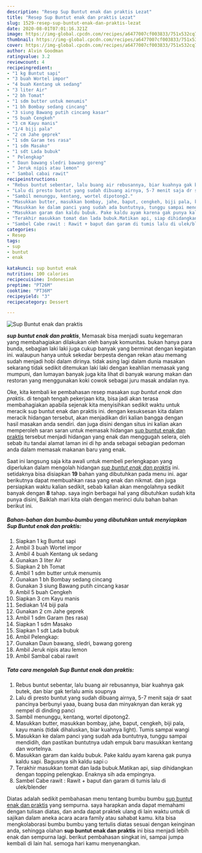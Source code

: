 ```yaml
---
description: "Resep Sup Buntut enak dan praktis Lezat"
title: "Resep Sup Buntut enak dan praktis Lezat"
slug: 1529-resep-sup-buntut-enak-dan-praktis-lezat
date: 2020-08-01T07:01:16.321Z
image: https://img-global.cpcdn.com/recipes/a6477007cf003833/751x532cq70/sup-buntut-enak-dan-praktis-foto-resep-utama.jpg
thumbnail: https://img-global.cpcdn.com/recipes/a6477007cf003833/751x532cq70/sup-buntut-enak-dan-praktis-foto-resep-utama.jpg
cover: https://img-global.cpcdn.com/recipes/a6477007cf003833/751x532cq70/sup-buntut-enak-dan-praktis-foto-resep-utama.jpg
author: Alvin Goodman
ratingvalue: 3.2
reviewcount: 4
recipeingredient:
- "1 kg Buntut sapi"
- "3 buah Wortel impor"
- "4 buah Kentang uk sedang"
- "3 liter Air"
- "2 bh Tomat"
- "1 sdm butter untuk menumis"
- "1 bh Bombay sedang cincang"
- "3 siung Bawang putih cincang kasar"
- "5 buah Cengkeh"
- "3 cm Kayu manis"
- "1/4 biji pala"
- "2 cm Jahe geprek"
- "1 sdm Garam tes rasa"
- "1 sdm Masako"
- "1 sdt Lada bubuk"
- " Pelengkap"
- " Daun bawang sledri bawang goreng"
- " Jeruk nipis atau lemon"
- " Sambal cabai rawit"
recipeinstructions:
- "Rebus buntut sebentar, lalu buang air rebusannya, biar kuahnya gak butek, dan biar gak terlalu amis soupnya"
- "Lalu di presto buntut yang sudah dibuang airnya, 5-7 menit saja dr saat pancinya berbunyi yaaa, buang busa dan minyaknyan dan kerak yg nempel di dinding panci"
- "Sambil menunggu, kentang, wortel dipotong2."
- "Masukkan butter, masukkan bombay, jahe, baput, cengkeh, biji pala, kayu manis (tidak dihaluskan, biar kuahnya light). Tumis sampai wangi"
- "Masukkan ke dalam panci yang sudah ada buntutnya, tunggu sampai mendidih, dan pastikan buntutnya udah empuk baru masukkan kentang dan wortelnya."
- "Masukkan garam dan kaldu bubuk. Pake kaldu ayam karena gak punya kaldu sapi. Bagusnya sih kaldu sapi☺️"
- "Terakhir masukkan tomat dan lada bubuk.Matikan api, siap dihidangkan dengan topping pelengkap. Enaknya sih ada empingnya."
- "Sambel Cabe rawit : Rawit + baput dan garam di tumis lalu di ulek/blender"
categories:
- Resep
tags:
- sup
- buntut
- enak

katakunci: sup buntut enak 
nutrition: 100 calories
recipecuisine: Indonesian
preptime: "PT26M"
cooktime: "PT36M"
recipeyield: "3"
recipecategory: Dessert

---
```



![Sup Buntut enak dan praktis](https://img-global.cpcdn.com/recipes/a6477007cf003833/751x532cq70/sup-buntut-enak-dan-praktis-foto-resep-utama.jpg)

<b><i>sup buntut enak dan praktis</i></b>, Memasak bisa menjadi suatu kegemaran yang membahagiakan dilakukan oleh banyak komunitas. bukan hanya para bunda, sebagian laki laki juga cukup banyak yang berminat dengan kegiatan ini. walaupun hanya untuk sekedar berpesta dengan rekan atau memang sudah menjadi hobi dalam dirinya. tidak asing lagi dalam dunia masakan sekarang tidak sedikit ditemukan laki laki dengan keahlian memasak yang mumpuni, dan lumayan banyak juga kita lihat di banyak warung makan dan restoran yang menggunakan koki cowok sebagai juru masak andalan nya.



Oke, kita kembali ke pembahasan resep masakan <i>sup buntut enak dan praktis</i>. di tengah tengah pekerjaan kita, bisa jadi akan terasa membahagiakan apabila sejenak kita menyisihkan sedikit waktu untuk meracik sup buntut enak dan praktis ini. dengan kesuksesan kita dalam meracik hidangan tersebut, akan menjadikan diri kalian bangga dengan hasil masakan anda sendiri. dan juga disini dengan situs ini kalian akan memperoleh saran saran untuk memasak hidangan <u>sup buntut enak dan praktis</u> tersebut menjadi hidangan yang enak dan menggugah selera, oleh sebab itu tandai alamat laman ini di hp anda sebagai sebagian pedoman anda dalam memasak makanan baru yang enak.


Saat ini langsung saja kita awali untuk membeli perlengkapan yang diperlukan dalam mengolah hidangan <u><i>sup buntut enak dan praktis</i></u> ini. setidaknya bisa disiapkan <b>19</b> bahan yang dibutuhkan pada menu ini. agar berikutnya dapat membuahkan rasa yang enak dan nikmat. dan juga persiapkan waktu kalian sedikit, sebab kalian akan mengolahnya sedikit banyak dengan <b>8</b> tahap. saya ingin berbagai hal yang dibutuhkan sudah kita punya disini, Baiklah mari kita olah dengan merinci dulu bahan bahan berikut ini.

<!--inarticleads1-->

##### Bahan-bahan dan bumbu-bumbu yang dibutuhkan untuk menyiapkan Sup Buntut enak dan praktis:

1. Siapkan 1 kg Buntut sapi
1. Ambil 3 buah Wortel impor
1. Ambil 4 buah Kentang uk sedang
1. Gunakan 3 liter Air
1. Siapkan 2 bh Tomat
1. Ambil 1 sdm butter untuk menumis
1. Gunakan 1 bh Bombay sedang cincang
1. Gunakan 3 siung Bawang putih cincang kasar
1. Ambil 5 buah Cengkeh
1. Siapkan 3 cm Kayu manis
1. Sediakan 1/4 biji pala
1. Gunakan 2 cm Jahe geprek
1. Ambil 1 sdm Garam (tes rasa)
1. Siapkan 1 sdm Masako
1. Siapkan 1 sdt Lada bubuk
1. Ambil  Pelengkap:
1. Gunakan  Daun bawang, sledri, bawang goreng
1. Ambil  Jeruk nipis atau lemon
1. Ambil  Sambal cabai rawit




<!--inarticleads2-->

##### Tata cara mengolah Sup Buntut enak dan praktis:

1. Rebus buntut sebentar, lalu buang air rebusannya, biar kuahnya gak butek, dan biar gak terlalu amis soupnya
1. Lalu di presto buntut yang sudah dibuang airnya, 5-7 menit saja dr saat pancinya berbunyi yaaa, buang busa dan minyaknyan dan kerak yg nempel di dinding panci
1. Sambil menunggu, kentang, wortel dipotong2.
1. Masukkan butter, masukkan bombay, jahe, baput, cengkeh, biji pala, kayu manis (tidak dihaluskan, biar kuahnya light). Tumis sampai wangi
1. Masukkan ke dalam panci yang sudah ada buntutnya, tunggu sampai mendidih, dan pastikan buntutnya udah empuk baru masukkan kentang dan wortelnya.
1. Masukkan garam dan kaldu bubuk. Pake kaldu ayam karena gak punya kaldu sapi. Bagusnya sih kaldu sapi☺️
1. Terakhir masukkan tomat dan lada bubuk.Matikan api, siap dihidangkan dengan topping pelengkap. Enaknya sih ada empingnya.
1. Sambel Cabe rawit : Rawit + baput dan garam di tumis lalu di ulek/blender




Diatas adalah sedikit pembahasan menu tentang bumbu bumbu <u>sup buntut enak dan praktis</u> yang sempurna. saya harapkan anda dapat memahami dengan tulisan diatas, dan anda dapat praktek ulang di lain waktu untuk di sajikan dalam aneka acara acara family atau sahabat kamu. kita bisa mengkolaborasi bumbu bumbu yang tertulis diatas sesuai dengan keinginan anda, sehingga olahan <b>sup buntut enak dan praktis</b> ini bisa menjadi lebih enak dan sempurna lagi. berikut pembahasan singkat ini, sampai jumpa kembali di lain hal. semoga hari kamu menyenangkan.
